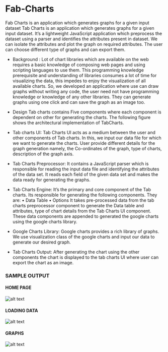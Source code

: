 # Fab-Charts
Fab Charts is an application which generates graphs for a given input dataset
Tab Charts is an application which generates graphs for a given input dataset. It’s a lightweight JavaScript application which preprocess the dataset using a parser and identifies the attributes present in dataset. We can isolate the attributes and plot the graph on required attributes.  The user can choose different type of graphs and can export them.

* Background :
Lot of chart libraries which are available on the web requires a basic knowledge of composing web pages and using scripting languages to use them. This programming knowledge prerequisite and understanding of libraries consumes a lot of time for visualizing the data, this impedes to enjoy the visualization of all available charts. So, we developed an application where use can draw graphs without writing any code, the user need not have programming knowledge or knowledge of any other libraries. They can generate graphs using one click and can save the graph as an image too.

* Design
Tab charts contains Five components where each component is dependent on other for generating the charts. The following figure shows the architectural implementation of TabCharts.

* Tab charts UI:
Tab Charts UI acts as a medium between the user and other components of Tab charts. In this, we input our data file for which we want to generate the charts. User provide different details for the graph generation namely, the Co-ordinates of the graph, type of charts, description of the graph axis.

* Tab Charts Preprocessor:
It contains a JavaScript parser which is responsible for reading the input data file and identifying the attributes of the data set. It reads each field of the given data set and makes the data ready for generating the graphs.

* Tab Charts Engine:
It’s the primary and core component of the Tab charts. Its responsible for generating the following components. They are:
•	Data Table
•	Options
It takes pre-processed data from the tab charts preprocessor component to generate the Data table and attributes, type of chart details from the Tab Charts UI component. These data components are appended to generated the google charts using the google charts library.

* Google Charts Library:
Google charts provides a rich library of graphs. We use visualization class of the google charts and input our data to generate our desired graph.

* Tab Charts Output:
After generating the chart using the other components the chart is displayed to the tab charts UI where user can export the chart as an image.

### SAMPLE OUTPUT
#### HOME PAGE
![alt text](https://github.com/Hima8696/Tab-Charts/blob/master/Tabcharts/TabCharts%20Screenshots/Homepage.PNG "HOME PAGE")
#### LOADING DATA
![alt text](https://github.com/Hima8696/Tab-Charts/blob/master/Tabcharts/TabCharts%20Screenshots/Loading%20Data.png)
#### GRAPHS
![alt text](https://github.com/Hima8696/Tab-Charts/blob/master/Tabcharts/TabCharts%20Screenshots/Creating%20Graphs.PNG)
